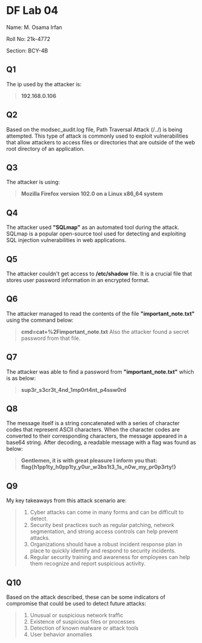 # DF Lab 04
Name: M. Osama Irfan

Roll No: 21k-4772

Section: BCY-4B
## Q1
The ip used by the attacker is: 
> **192.168.0.106** 

## Q2
Based on the modsec_audit.log file, Path Traversal Attack (/../) is being attempted. This type of attack is commonly used to exploit vulnerabilities that allow attackers to access files or directories that are outside of the web root directory of an application.

## Q3
The attacker is using:
> **Mozilla Firefox version 102.0 on a Linux x86_64 system**

## Q4
The attacker used **"SQLmap"** as an automated tool during the attack. SQLmap is a popular open-source tool used for detecting and exploiting SQL injection vulnerabilities in web applications.

## Q5
The attacker couldn't get access to **/etc/shadow** file. It is a crucial file that stores user password information in an encrypted format.

## Q6
The attacker managed to read the contents of the file **"important_note.txt"** using the command below:
> **cmd=cat+%2Fimportant_note.txt**
Also the attacker found a secret password from that file.

## Q7
The attacker was able to find a password from **"important_note.txt"** which is as below:
> **sup3r_s3cr3t_4nd_1mp0rt4nt_p4ssw0rd**

## Q8
The message itself is a string concatenated with a series of character codes that represent ASCII characters. When the character codes are converted to their corresponding characters, the message appeared in a base64 string. After decoding, a readable message with a flag was found as below:
> **Gentlemen, it is with great pleasure I inform you that:**
> **flag{h1pp1ty_h0pp1ty_y0ur_w3bs1t3_1s_n0w_my_pr0p3rty!}**

## Q9
My key takeaways from this attack scenario are:

> 1. Cyber attacks can come in many forms and can be difficult to detect.
> 2. Security best practices such as regular patching, network segmentation, and strong access controls can help prevent attacks.
> 3. Organizations should have a robust incident response plan in place to quickly identify and respond to security incidents.
> 4. Regular security training and awareness for employees can help them recognize and report suspicious activity.

## Q10
Based on the attack described, these can be some indicators of compromise that could be used to detect future attacks:
> 1. Unusual or suspicious network traffic
> 2. Existence of suspicious files or processes
> 3. Detection of known malware or attack tools
> 4. User behavior anomalies
